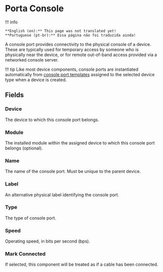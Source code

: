 # Porta Console

!!! info

    **English (en):** This page was not translated yet!
    **Portuguese (pt-br):** Essa página não foi traduzida ainda!

A console port provides connectivity to the physical console of a device. These are typically used for temporary access by someone who is physically near the device, or for remote out-of-band access provided via a networked console server.

!!! tip
    Like most device components, console ports are instantiated automatically from [console port templates](./consoleporttemplate.md) assigned to the selected device type when a device is created.

## Fields

### Device

The device to which this console port belongs.

### Module

The installed module within the assigned device to which this console port belongs (optional).

### Name

The name of the console port. Must be unique to the parent device.

### Label

An alternative physical label identifying the console port.

### Type

The type of console port.

### Speed

Operating speed, in bits per second (bps).

### Mark Connected

If selected, this component will be treated as if a cable has been connected.